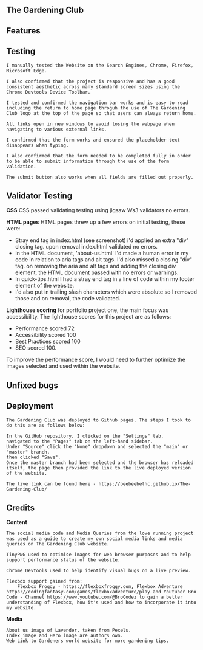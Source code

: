 ## The Gardening Club

## Features

## Testing

    I manually tested the Website on the Search Engines, Chrome, Firefox, Microsoft Edge. 

    I also confirmed that the project is responsive and has a good consistent aesthetic across many standard screen sizes using the Chrome Devtools Device Toolbar. 

    I tested and confirmed the navigation bar works and is easy to read including the return to home page throguh the use of The Gardening Club logo at the top of the page so that users can always return home. 

    All links open in new windows to avoid losing the webpage when navigating to various external links. 

    I confirmed that the form works and ensured the placeholder text disappears when typing. 
    
    I also confirmed that the form needed to be completed fully in order to be able to submit information through the use of the form validation. 
    
    The submit button also works when all fields are filled out properly.

## Validator Testing

**CSS** 
CSS passed validating testing using jigsaw Ws3 validators no errors. 

**HTML pages**
HTML pages threw up a few errors on initial testing, these were:
 - Stray end tag in index.html (see screenshot) i'd applied an extra "div" closing tag. upon removal index.html validated no errors.
 - In the HTML document, 'about-us.html' I'd made a human error in my code in relation to aria tags and alt tags. I'd also missed a closing "div" tag. on removing the aria and alt tags and adding the closing div element, the HTML document passed with no errors or warnings.
 - In quick-tips.html I had a stray end tag in a line of code within my footer element of the website. 
 - I'd also put in trailing slash characters which were absolute so I removed those and on removal, the code validated. 

**Lighthouse scoring**
for portfolio project one, the main focus was accessibility. The lighthouse scores for this project are as follows:

- Performance scored 72
- Accessibility scored 100
- Best Practices scored 100
- SEO scored 100. 

To improve the performance score, I would need to further optimize the images selected and used within the website. 

## Unfixed bugs

## Deployment

    The Gardening Club was deployed to Github pages. The steps I took to do this are as follows below: 

    In the GitHub repository, I clicked on the "Settings" tab.
    navigated to the "Pages" tab on the left-hand sidebar.
    Under "Source" click the "None" dropdown and selected the "main" or "master" branch.
    then clicked "Save".
    Once the master branch had been selected and the browser has reloaded itself, the page then provided the link to the live deployed version of the website.

    The live link can be found here - https://beebeebethc.github.io/The-Gardening-Club/

## Credits

**Content**

    The social media code and Media Queries from the love running project was used as a guide to create my own social media links and media queries on The Gardening Club website.

    TinyPNG used to optimise images for web browser purposes and to help support performance status of the website.

    Chrome Devtools used to help identify visual bugs on a live preview.

    Flexbox support gained from:
        Flexbox Froggy - https://flexboxfroggy.com, Flexbox Adventure https://codingfantasy.com/games/flexboxadventure/play and Youtuber Bro Code - Channel https://www.youtube.com/@BroCodez to gain a better understanding of Flexbox, how it's used and how to incorporate it into my website.

**Media**

    About us image of Lavender, taken from Pexels.
    Index image and Hero image are authors own.
    Web Link to Gardeners world website for more gardening tips. 